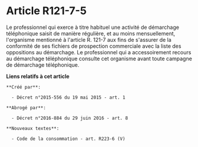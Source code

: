 # Article R121-7-5

Le professionnel qui exerce à titre habituel une activité de démarchage téléphonique saisit de manière régulière, et au moins
mensuellement, l'organisme mentionné à l'article R. 121-7 aux fins de s'assurer de la conformité de ses fichiers de
prospection commerciale avec la liste des oppositions au démarchage. Le professionnel qui a accessoirement recours au
démarchage téléphonique consulte cet organisme avant toute campagne de démarchage téléphonique.

**Liens relatifs à cet article**

	**Créé par**:

	  - Décret n°2015-556 du 19 mai 2015 - art. 1

	**Abrogé par**:

	  - Décret n°2016-884 du 29 juin 2016 - art. 8

	**Nouveaux textes**:

	  - Code de la consommation - art. R223-6 (V)

